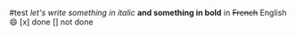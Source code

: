 #test
*let's write something in italic*
**and something in bold**
in ~~French~~ English :smile:
[x] done
[] not done